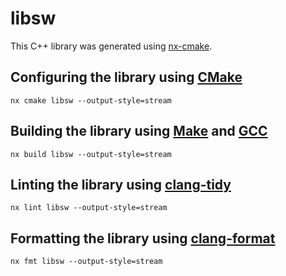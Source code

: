 # libsw

This C++ library was generated using [nx-cmake](https://www.npmjs.com/package/nx-cmake).

## Configuring the library using [CMake](https://cmake.org/cmake/help/latest/index.html)

```shell
nx cmake libsw --output-style=stream
```

## Building the library using [Make](https://www.gnu.org/software/make/manual/make.html) and [GCC](https://gcc.gnu.org/onlinedocs/)

```shell
nx build libsw --output-style=stream
```

## Linting the library using [clang-tidy](https://clang.llvm.org/extra/clang-tidy/)

```shell
nx lint libsw --output-style=stream
```

## Formatting the library using [clang-format](https://clang.llvm.org/docs/ClangFormat.html)

```shell
nx fmt libsw --output-style=stream
```
